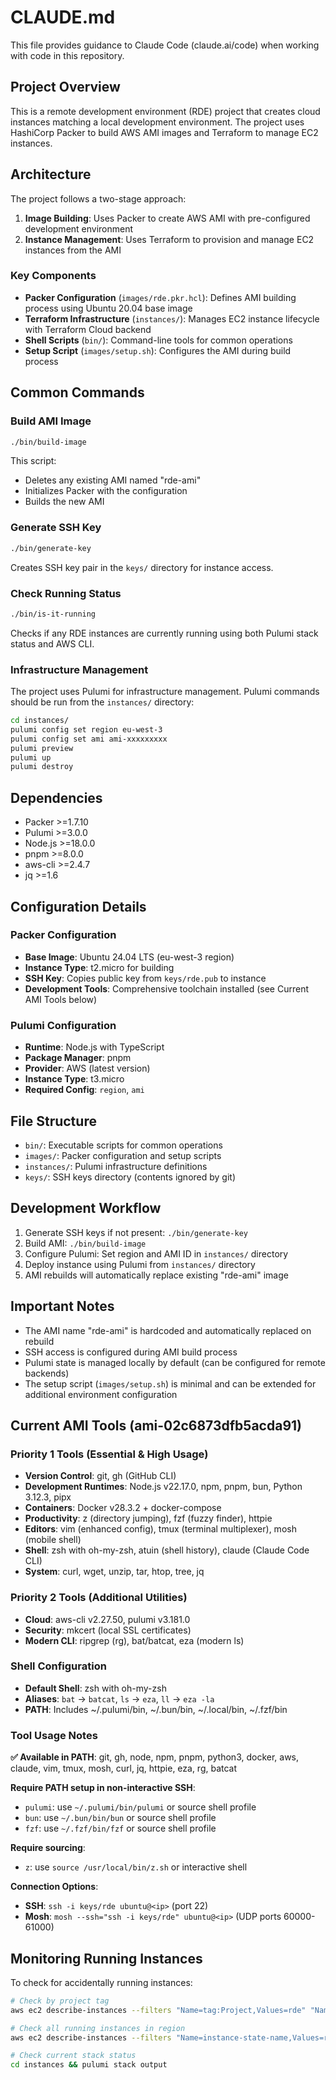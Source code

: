 # CLAUDE.md

This file provides guidance to Claude Code (claude.ai/code) when working with code in this repository.

## Project Overview

This is a remote development environment (RDE) project that creates cloud instances matching a local development environment. The project uses HashiCorp Packer to build AWS AMI images and Terraform to manage EC2 instances.

## Architecture

The project follows a two-stage approach:
1. **Image Building**: Uses Packer to create AWS AMI with pre-configured development environment
2. **Instance Management**: Uses Terraform to provision and manage EC2 instances from the AMI

### Key Components

- **Packer Configuration** (`images/rde.pkr.hcl`): Defines AMI building process using Ubuntu 20.04 base image
- **Terraform Infrastructure** (`instances/`): Manages EC2 instance lifecycle with Terraform Cloud backend
- **Shell Scripts** (`bin/`): Command-line tools for common operations
- **Setup Script** (`images/setup.sh`): Configures the AMI during build process

## Common Commands

### Build AMI Image
```bash
./bin/build-image
```
This script:
- Deletes any existing AMI named "rde-ami"
- Initializes Packer with the configuration
- Builds the new AMI

### Generate SSH Key
```bash
./bin/generate-key
```
Creates SSH key pair in the `keys/` directory for instance access.

### Check Running Status
```bash
./bin/is-it-running
```
Checks if any RDE instances are currently running using both Pulumi stack status and AWS CLI.

### Infrastructure Management
The project uses Pulumi for infrastructure management. Pulumi commands should be run from the `instances/` directory:
```bash
cd instances/
pulumi config set region eu-west-3
pulumi config set ami ami-xxxxxxxxx
pulumi preview
pulumi up
pulumi destroy
```

## Dependencies

- Packer >=1.7.10
- Pulumi >=3.0.0
- Node.js >=18.0.0
- pnpm >=8.0.0
- aws-cli >=2.4.7
- jq >=1.6

## Configuration Details

### Packer Configuration
- **Base Image**: Ubuntu 24.04 LTS (eu-west-3 region)
- **Instance Type**: t2.micro for building
- **SSH Key**: Copies public key from `keys/rde.pub` to instance
- **Development Tools**: Comprehensive toolchain installed (see Current AMI Tools below)

### Pulumi Configuration
- **Runtime**: Node.js with TypeScript
- **Package Manager**: pnpm
- **Provider**: AWS (latest version)
- **Instance Type**: t3.micro
- **Required Config**: `region`, `ami`

## File Structure

- `bin/`: Executable scripts for common operations
- `images/`: Packer configuration and setup scripts
- `instances/`: Pulumi infrastructure definitions
- `keys/`: SSH keys directory (contents ignored by git)

## Development Workflow

1. Generate SSH keys if not present: `./bin/generate-key`
2. Build AMI: `./bin/build-image`
3. Configure Pulumi: Set region and AMI ID in `instances/` directory
4. Deploy instance using Pulumi from `instances/` directory
5. AMI rebuilds will automatically replace existing "rde-ami" image

## Important Notes

- The AMI name "rde-ami" is hardcoded and automatically replaced on rebuild
- SSH access is configured during AMI build process
- Pulumi state is managed locally by default (can be configured for remote backends)
- The setup script (`images/setup.sh`) is minimal and can be extended for additional environment configuration

## Current AMI Tools (ami-02c6873dfb5acda91)

### Priority 1 Tools (Essential & High Usage)
- **Version Control**: git, gh (GitHub CLI)
- **Development Runtimes**: Node.js v22.17.0, npm, pnpm, bun, Python 3.12.3, pipx
- **Containers**: Docker v28.3.2 + docker-compose
- **Productivity**: z (directory jumping), fzf (fuzzy finder), httpie
- **Editors**: vim (enhanced config), tmux (terminal multiplexer), mosh (mobile shell)
- **Shell**: zsh with oh-my-zsh, atuin (shell history), claude (Claude Code CLI)
- **System**: curl, wget, unzip, tar, htop, tree, jq

### Priority 2 Tools (Additional Utilities)
- **Cloud**: aws-cli v2.27.50, pulumi v3.181.0
- **Security**: mkcert (local SSL certificates)
- **Modern CLI**: ripgrep (rg), bat/batcat, eza (modern ls)

### Shell Configuration
- **Default Shell**: zsh with oh-my-zsh
- **Aliases**: `bat` → `batcat`, `ls` → `eza`, `ll` → `eza -la`
- **PATH**: Includes ~/.pulumi/bin, ~/.bun/bin, ~/.local/bin, ~/.fzf/bin

### Tool Usage Notes
**✅ Available in PATH**: git, gh, node, npm, pnpm, python3, docker, aws, claude, vim, tmux, mosh, curl, jq, httpie, eza, rg, batcat

**Require PATH setup in non-interactive SSH**:
- `pulumi`: use `~/.pulumi/bin/pulumi` or source shell profile
- `bun`: use `~/.bun/bin/bun` or source shell profile  
- `fzf`: use `~/.fzf/bin/fzf` or source shell profile

**Require sourcing**:
- `z`: use `source /usr/local/bin/z.sh` or interactive shell

**Connection Options**:
- **SSH**: `ssh -i keys/rde ubuntu@<ip>` (port 22)
- **Mosh**: `mosh --ssh="ssh -i keys/rde" ubuntu@<ip>` (UDP ports 60000-61000)

## Monitoring Running Instances

To check for accidentally running instances:

```bash
# Check by project tag
aws ec2 describe-instances --filters "Name=tag:Project,Values=rde" "Name=instance-state-name,Values=running" --region eu-west-3

# Check all running instances in region
aws ec2 describe-instances --filters "Name=instance-state-name,Values=running" --region eu-west-3 --query 'Reservations[].Instances[].{ID:InstanceId,Name:Tags[?Key==`Name`].Value|[0],State:State.Name,IP:PublicIpAddress}'

# Check current stack status
cd instances && pulumi stack output
```